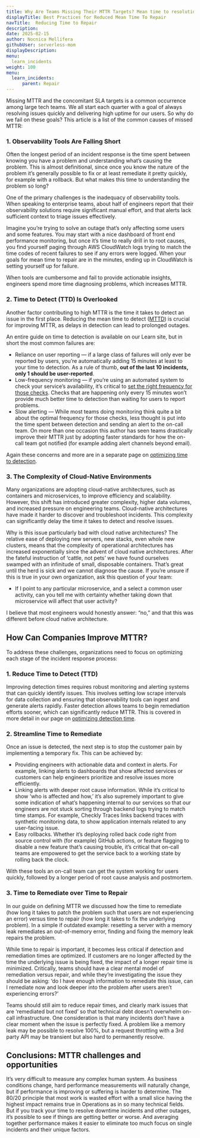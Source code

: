 ```yaml
---
title: Why Are Teams Missing Their MTTR Targets? Mean time to resolution best practices with examples
displayTitle: Best Practices for Reduced Mean Time To Repair
navTitle:  Reducing Time to Repair
description: 
date: 2025-02-15
author: Nocnica Mellifera
githubUser: serverless-mom
displayDescription: 
menu:
  learn_incidents
weight: 100
menu:
  learn_incidents:
      parent: Repair
---
```


Missing MTTR and the concomitant SLA targets is a common occurrence among large tech teams. We all start each quarter with a goal of always resolving issues quickly and delivering high uptime for our users. So why do we fail on these goals? This article is a list of the common causes of missed MTTR:

### 1. **Observability Tools Are Falling Short**

Often the longest period of an incident response is the time spent between knowing you have a problem and understanding what’s causing the problem. This is almost definitional, since once you know the nature of the problem it’s generally possible to fix or at least remediate it pretty quickly, for example with a rollback. But what makes this time to understanding the problem so long?

One of the primary challenges is the inadequacy of observability tools. When speaking to enterprise teams, about half of engineers report that their observability solutions require significant manual effort, and that alerts lack sufficient context to triage issues effectively. 

Imagine you’re trying to solve an outage that’s only affecting some users and some features. You may start with a nice dashboard of front end performance monitoring, but once it’s time to really drill in to root causes, you find yourself paging through AWS CloudWatch logs trying to match the time codes of recent failures to see if any errors were logged. When your goals for mean time to repair are in the minutes, ending up in CloudWatch is setting yourself up for failure.

When tools are cumbersome and fail to provide actionable insights, engineers spend more time diagnosing problems, which increases MTTR. 

### 2. **Time to Detect (TTD) Is Overlooked**

Another factor contributing to high MTTR is the time it takes to detect an issue in the first place. Reducing the mean time to detect ([MTTD](https://www.checklyhq.com/learn/monitoring/optimize-mttd/)) is crucial for improving MTTR, as delays in detection can lead to prolonged outages. 

An entire guide on time to detection is available on our Learn site, but in short the most common failures are:

- Reliance on user reporting — if a large class of failures will only ever be reported by users, you’re automatically adding 15 minutes at least to your time to detection. As a rule of thumb, **out of the last 10 incidents, only 1 should be user-reported**.
- Low-frequency monitoring — if you’re using an automated system to check your service’s availability, it’s critical to [set the right frequency for those checks](https://www.checklyhq.com/blog/check-frequency/). Checks that are happening only every 15 minutes won’t provide much better time to detection than waiting for users to report problems.
- Slow alerting — While most teams doing monitoring think quite a bit about the optimal frequency for those checks, less thought is put into the time spent between detection and sending an alert to the on-call team. On more than one occasion this author has seen teams drastically improve their MTTR just by adopting faster standards for how the on-call team got notified (for example adding alert channels beyond email).

Again these concerns and more are in a separate page on [optimizing time to detection](https://www.checklyhq.com/learn/monitoring/optimize-mttd/). 

### 3. **The Complexity of Cloud-Native Environments**

Many organizations are adopting cloud-native architectures, such as containers and microservices, to improve efficiency and scalability. However, this shift has introduced greater complexity, higher data volumes, and increased pressure on engineering teams. Cloud-native architectures have made it harder to discover and troubleshoot incidents. This complexity can significantly delay the time it takes to detect and resolve issues. 

Why is this issue particularly bad with cloud native architectures? The relative ease of deploying new servers, new stacks, even whole new clusters, means that the complexity of operational architectures has increased exponentially since the advent of cloud native architectures. After the fateful instruction of ‘cattle, not pets’ we have found ourselves swamped with an infinitude of small, disposable containers. That’s great until the herd is sick and we cannot diagnose the cause.
If you’re unsure if this is true in your own organization, ask this question of your team:

- If I point to any particular microservice, and a select a common user activity, can you tell me with certainty whether taking down that microservice will affect that user activity?

I believe that most engineers would honestly answer: “no,” and that this was different before cloud native architecture.

## How Can Companies Improve MTTR?

To address these challenges, organizations need to focus on optimizing each stage of the incident response process:

### 1. **Reduce Time to Detect (TTD)**

Improving detection times requires robust monitoring and alerting systems that can quickly identify issues. This involves setting low scrape intervals for data collection and ensuring that observability tools can ingest and generate alerts rapidly. Faster detection allows teams to begin remediation efforts sooner, which can significantly reduce MTTR. This is covered in more detail in our page on [optimizing detection time](https://www.checklyhq.com/learn/monitoring/optimize-mttd/).

### 2. **Streamline Time to Remediate**

Once an issue is detected, the next step is to stop the customer pain by implementing a temporary fix. This can be achieved by: 

- Providing engineers with actionable data and context in alerts. For example, linking alerts to dashboards that show affected services or customers can help engineers prioritize and resolve issues more efficiently.
- Linking alerts with deeper root cause information. While it’s critical to show ‘who is affected and how,’ it’s also supremely important to give some indication of what’s happening internal to our services so that our engineers are not stuck sorting through backend logs trying to match time stamps. For example, Checkly Traces links backend traces with synthetic monitoring data, to show application internals related to any user-facing issue.
- Easy rollbacks. Whether it’s deploying rolled back code right from source control with (for example) GitHub actions, or feature flagging to disable a new feature that’s causing trouble, it’s critical that on-call teams are empowered to get the service back to a working state by rolling back the clock.

With these tools an on-call team can get the system working for users quickly, followed by a longer period of root cause analysis and postmortem.

### 3. **Time to Remediate over Time to Repair**

In our guide on defining MTTR we discussed how the time to remediate (how long it takes to patch the problem such that users are not experiencing an error) versus time to repair (how long it takes to fix the underlying problem). In a simple if outdated example: resetting a server with a memory leak remediates an out-of-memory error, finding and fixing the memory leak repairs the problem.

While time to repair is important, it becomes less critical if detection and remediation times are optimized. If customers are no longer affected by the time the underlying issue is being fixed, the impact of a longer repair time is minimized. Critically, teams should have a clear mental model of remediation versus repair, and while they’re investigating the issue they should be asking: ‘do I have enough information to remediate this issue, can I remediate now and look deeper into the problem after users aren’t experiencing errors?’

Teams should still aim to reduce repair times, and clearly mark issues that are ‘remediated but not fixed’ so that technical debt doesn’t overwhelm on-call infrastructure. One consideration is that many incidents don’t have a clear moment when the issue is perfectly fixed. A problem like a memory leak may be possible to resolve 100%, but a request throttling with a 3rd party API may be transient but also hard to permanently resolve.

## Conclusions: MTTR challenges and opportunities

It’s very difficult to measure any complex human system. As business conditions change, hard performance measurements will naturally change, but if performance is improving or suffering is harder to determine. The 80/20 principle that most work is wasted effort with a small slice having the highest impact remains true in Operations as in so many technical fields. But if you track your time to resolve downtime incidents and other outages, it’s possible to see if things are getting better or worse. And averaging together performance makes it easier to eliminate too much focus on single incidents and their unique factors.